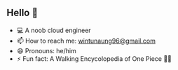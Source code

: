 ## Hello 👋


- 💻 A noob cloud engineer
- 📫 How to reach me: wintunaung96@gmail.com
- 😄 Pronouns: he/him
- ⚡ Fun fact: A Walking Encycolopedia of One Piece 🏴‍☠️


